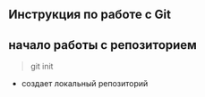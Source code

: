  ## Инструкция по работе с Git ## 

 ## начало работы с репозиторием
 
 > git init 
 * создает локальный репозиторий